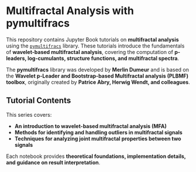 # Multifractal Analysis with pymultifracs

This repository contains Jupyter Book tutorials on **multifractal analysis** using the [`pymultifracs`](https://github.com/neurospin/pymultifracs) library. These tutorials introduce the fundamentals of **wavelet-based multifractal analysis**, covering the computation of **p-leaders, log-cumulants, structure functions, and multifractal spectra**.

The **pymultifracs** library was developed by **Merlin Dumeur** and is based on the **Wavelet p-Leader and Bootstrap-based Multifractal analysis (PLBMF) toolbox**, originally created by **Patrice Abry, Herwig Wendt, and colleagues**.

## Tutorial Contents
This series covers:
- **An introduction to wavelet-based multifractal analysis (MFA)**
- **Methods for identifying and handling outliers in multifractal signals**
- **Techniques for analyzing joint multifractal properties between two signals**

Each notebook provides **theoretical foundations, implementation details, and guidance on result interpretation**.
